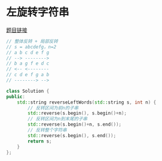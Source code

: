 # 左旋转字符串

[题目链接](https://www.programmercarl.com/%E5%89%91%E6%8C%87Offer58-II.%E5%B7%A6%E6%97%8B%E8%BD%AC%E5%AD%97%E7%AC%A6%E4%B8%B2.html)

```cpp
// 整体反转 + 局部反转
// s = abcdefg，n=2
// a b c d e f g
// --> -------->
// b a g f e d c
// <-- <--------
// c d e f g a b
// --------> -->

class Solution {
public:
    std::string reverseLeftWords(std::string s, int n) {
        // 反转区间为前n的子串
        std::reverse(s.begin(), s.begin()+n);
        // 反转区间为n到末尾的子串
        std::reverse(s.begin()+n, s.end());
        // 反转整个字符串
        std::reverse(s.begin(), s.end());
        return s;
    }
};
```